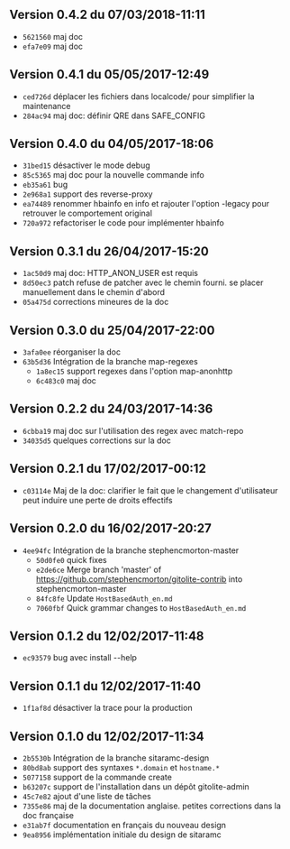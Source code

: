 ## Version 0.4.2 du 07/03/2018-11:11

* `5621560` maj doc
* `efa7e09` maj doc

## Version 0.4.1 du 05/05/2017-12:49

* `ced726d` déplacer les fichiers dans localcode/ pour simplifier la maintenance
* `284ac94` maj doc: définir QRE dans SAFE_CONFIG

## Version 0.4.0 du 04/05/2017-18:06

* `31bed15` désactiver le mode debug
* `85c5365` maj doc pour la nouvelle commande info
* `eb35a61` bug
* `2e968a1` support des reverse-proxy
* `ea74489` renommer hbainfo en info et rajouter l'option -legacy pour retrouver le comportement original
* `720a972` refactoriser le code pour implémenter hbainfo

## Version 0.3.1 du 26/04/2017-15:20

* `1ac50d9` maj doc: HTTP_ANON_USER est requis
* `8d50ec3` patch refuse de patcher avec le chemin fourni. se placer manuellement dans le chemin d'abord
* `05a475d` corrections mineures de la doc

## Version 0.3.0 du 25/04/2017-22:00

* `3afa0ee` réorganiser la doc
* `63b5d36` Intégration de la branche map-regexes
  * `1a8ec15` support regexes dans l'option map-anonhttp
  * `6c483c0` maj doc

## Version 0.2.2 du 24/03/2017-14:36

* `6cbba19` maj doc sur l'utilisation des regex avec match-repo
* `34035d5` quelques corrections sur la doc

## Version 0.2.1 du 17/02/2017-00:12

* `c03114e` Maj de la doc: clarifier le fait que le changement d'utilisateur peut induire une perte de droits effectifs

## Version 0.2.0 du 16/02/2017-20:27

* `4ee94fc` Intégration de la branche stephencmorton-master
  * `50d0fe0` quick fixes
  * `e2de6ce` Merge branch 'master' of https://github.com/stephencmorton/gitolite-contrib into stephencmorton-master
  * `84fc8fe` Update `HostBasedAuth_en.md`
  * `7060fbf` Quick grammar changes to `HostBasedAuth_en.md`

## Version 0.1.2 du 12/02/2017-11:48

* `ec93579` bug avec install --help

## Version 0.1.1 du 12/02/2017-11:40

* `1f1af8d` désactiver la trace pour la production

## Version 0.1.0 du 12/02/2017-11:34

* `2b5530b` Intégration de la branche sitaramc-design
* `80bd8ab` support des syntaxes `*.domain` et `hostname.*`
* `5077158` support de la commande create
* `b63207c` support de l'installation dans un dépôt gitolite-admin
* `45c7e82` ajout d'une liste de tâches
* `7355e86` maj de la documentation anglaise. petites corrections dans la doc française
* `e31ab7f` documentation en français du nouveau design
* `9ea8956` implémentation initiale du design de sitaramc
